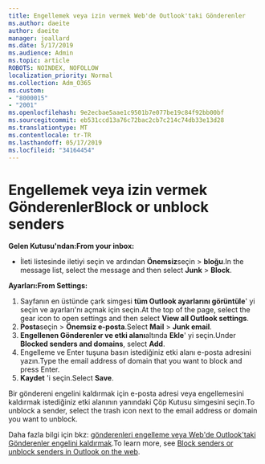 ```yaml
---
title: Engellemek veya izin vermek Web'de Outlook'taki Gönderenler
ms.author: daeite
author: daeite
manager: joallard
ms.date: 5/17/2019
ms.audience: Admin
ms.topic: article
ROBOTS: NOINDEX, NOFOLLOW
localization_priority: Normal
ms.collection: Adm_O365
ms.custom:
- "8000015"
- "2001"
ms.openlocfilehash: 9e2ecbae5aae1c9501b7e077be19c84f92bb00bf
ms.sourcegitcommit: eb531ccd13a76c72bac2cb7c214c74db33e13d28
ms.translationtype: MT
ms.contentlocale: tr-TR
ms.lasthandoff: 05/17/2019
ms.locfileid: "34164454"
---
```

# <a name="block-or-unblock-senders"></a><span data-ttu-id="45029-102">Engellemek veya izin vermek Gönderenler</span><span class="sxs-lookup"><span data-stu-id="45029-102">Block or unblock senders</span></span>

<span data-ttu-id="45029-103">**Gelen Kutusu'ndan:**</span><span class="sxs-lookup"><span data-stu-id="45029-103">**From your inbox:**</span></span>

- <span data-ttu-id="45029-104">İleti listesinde iletiyi seçin ve ardından **Önemsiz**seçin > **bloğu**.</span><span class="sxs-lookup"><span data-stu-id="45029-104">In the message list, select the message and then select **Junk** > **Block**.</span></span>

<span data-ttu-id="45029-105">**Ayarları:**</span><span class="sxs-lookup"><span data-stu-id="45029-105">**From Settings:**</span></span>

1. <span data-ttu-id="45029-106">Sayfanın en üstünde çark simgesi **tüm Outlook ayarlarını görüntüle**' yi seçin ve ayarları'nı açmak için seçin.</span><span class="sxs-lookup"><span data-stu-id="45029-106">At the top of the page, select the gear icon to open settings and then select **View all Outlook settings**.</span></span>
2. <span data-ttu-id="45029-107">**Posta**seçin > **Önemsiz e-posta**.</span><span class="sxs-lookup"><span data-stu-id="45029-107">Select **Mail** > **Junk email**.</span></span>
3. <span data-ttu-id="45029-108">**Engellenen Gönderenler ve etki alanı**altında **Ekle**' yi seçin.</span><span class="sxs-lookup"><span data-stu-id="45029-108">Under **Blocked senders and domains**, select **Add**.</span></span>
4. <span data-ttu-id="45029-109">Engelleme ve Enter tuşuna basın istediğiniz etki alanı e-posta adresini yazın.</span><span class="sxs-lookup"><span data-stu-id="45029-109">Type the email address of domain that you want to block and press Enter.</span></span>
5. <span data-ttu-id="45029-110">**Kaydet** 'i seçin.</span><span class="sxs-lookup"><span data-stu-id="45029-110">Select **Save**.</span></span>

<span data-ttu-id="45029-111">Bir göndereni engelini kaldırmak için e-posta adresi veya engellemesini kaldırmak istediğiniz etki alanının yanındaki Çöp Kutusu simgesini seçin.</span><span class="sxs-lookup"><span data-stu-id="45029-111">To unblock a sender, select the trash icon next to the email address or domain you want to unblock.</span></span>

<span data-ttu-id="45029-112">Daha fazla bilgi için bkz: [gönderenleri engelleme veya Web'de Outlook'taki Gönderenler engelini kaldırmak](https://support.office.com/article/9bf812d4-6995-4d19-901a-76d6e26939b0).</span><span class="sxs-lookup"><span data-stu-id="45029-112">To learn more, see [Block senders or unblock senders in Outlook on the web](https://support.office.com/article/9bf812d4-6995-4d19-901a-76d6e26939b0).</span></span>